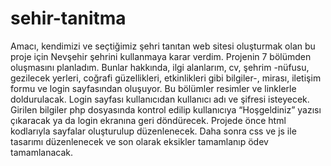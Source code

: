 # sehir-tanitma
Amacı, kendimizi ve seçtiğimiz şehri tanıtan web sitesi oluşturmak olan bu proje için Nevşehir şehrini kullanmaya karar verdim. Projenin 7 bölümden oluşmasını planladım. Bunlar hakkında, ilgi alanlarım, cv, şehrim -nüfusu, gezilecek yerleri, coğrafi güzellikleri, etkinlikleri gibi bilgiler-, mirası, iletişim formu ve login sayfasından oluşuyor. Bu bölümler resimler ve linklerle doldurulacak. Login sayfası kullanıcıdan kullanıcı adı ve şifresi isteyecek. Girilen bilgiler php dosyasında kontrol edilip kullanıcıya “Hoşgeldiniz” yazısı çıkaracak ya da login ekranına geri döndürecek. Projede önce html kodlarıyla sayfalar oluşturulup düzenlenecek. Daha sonra css ve js ile tasarımı düzenlenecek ve son olarak eksikler tamamlanıp ödev tamamlanacak.
